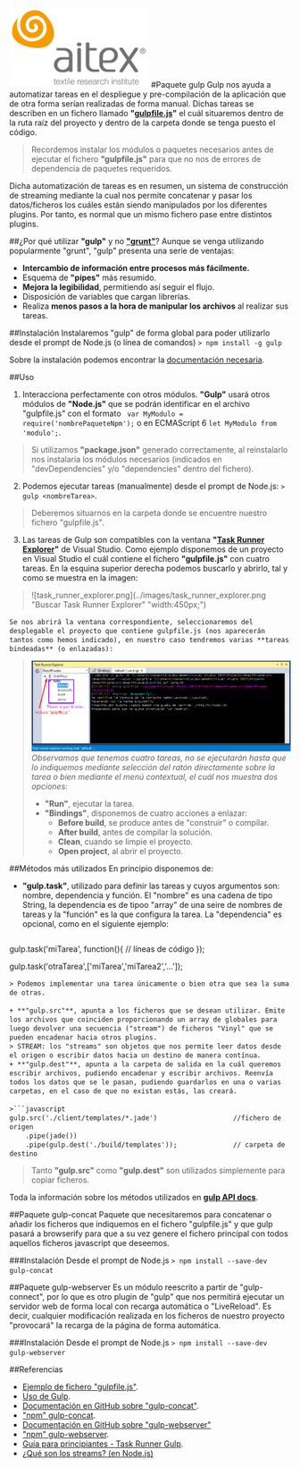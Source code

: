 ![logo_aitex_min.png](../images/logo_aitex_min.png "Logotipo de Aitex")
#Paquete gulp
Gulp nos ayuda a automatizar tareas en el despliegue y pre-compilación de la aplicación que de otra forma serían realizadas de forma manual. Dichas tareas se describen en un fichero llamado **"[gulpfile.js][linkGulpfile]"** el cuál situaremos dentro de la ruta raíz del proyecto y dentro de la carpeta donde se tenga puesto el código. 

>Recordemos instalar los módulos o paquetes necesarios antes de ejecutar el fichero **"gulpfile.js"** para que no nos de errores de dependencia de paquetes requeridos.

Dicha automatización de tareas es en resumen, un sistema de construcción de streaming mediante la cual nos permite concatenar y pasar los datos/ficheros los cuáles están siendo manipulados por los diferentes plugins. Por tanto, es normal que un mismo fichero pase entre distintos plugins.

##¿Por qué utilizar **"gulp"** y no **["grunt"][gulpVSgrunt]**?
Aunque se venga utilizando popularmente "grunt", "gulp" presenta una serie de ventajas:
- **Intercambio de información entre procesos más fácilmente.**
- Esquema de **"pipes"** más resumido.
- **Mejora la legibilidad**, permitiendo así seguir el flujo.
- Disposición de variables que cargan librerías.
- Realiza **menos pasos a la hora de manipular los archivos** al realizar sus tareas.

##Instalación
Instalaremos "gulp" de forma global para poder utilizarlo desde el prompt de Node.js (o línea de comandos) `> npm install -g gulp` 

Sobre la instalación podemos encontrar la [documentación necesaria][docGulp].

##Uso
1. Interacciona perfectamente con otros módulos. **"Gulp"** usará otros módulos de **"Node.js"** que se podrán identificar en el archivo "gulpfile.js" con el formato ` var MyModulo = require('nombrePaqueteNpm');` o en ECMAScript 6 `let MyModulo from 'modulo';`.
> Si utilizamos **"package.json"** generado correctamente, al reinstalarlo nos instalaría los módulos necesarios (indicados en "devDependencies" y/o "dependencies" dentro del fichero). 
2. Podemos ejecutar tareas (manualmente) desde el prompt de Node.js: `> gulp <nombreTarea>`.
> Deberemos situarnos en la carpeta donde se encuentre nuestro fichero "gulpfile.js".

3. Las tareas de Gulp son compatibles con la ventana **"[Task Runner Explorer][enlaceTaskRunner]"** de Visual Studio. Como ejemplo disponemos de un proyecto en Visual Studio el cuál contiene el fichero **"gulpfile.js"** con cuatro tareas. En la esquina superior derecha podemos buscarlo y abrirlo, tal y como se muestra en la imagen:
>![task_runner_explorer.png](../images/task_runner_explorer.png "Buscar Task Runner Explorer" "width:450px;")  

	Se nos abrirá la ventana correspondiente, seleccionaremos del desplegable el proyecto que contiene gulpfile.js (nos aparecerán tantos como hemos indicado), en nuestro caso tendremos varias **tareas bindeadas** (o enlazadas):
>![task_runner_explorer.png](../images/task_runner_with_tasks.png "Tareas reconocidas por Task Runner Explorer") 
*Observamos que tenemos cuatro tareas, no se ejecutarán hasta que lo indiquemos mediante selección del ratón directamente sobre la tarea o bien mediante el menú contextual, el cuál nos muestra dos opciones:*
>+ **"Run"**, ejecutar la tarea.
>+ **"Bindings"**, disponemos de cuatro acciones a enlazar:
>	* **Before build**, se produce antes de "construir" o compilar.
>	* **After build**, antes de compilar la solución.
>	* **Clean**, cuando se limpie el proyecto.
>	* **Open project**, al abrir el proyecto.

##Métodos más utilizados
En principio disponemos de:
+ **"gulp.task"**, utilizado para definir las tareas y cuyos argumentos son: nombre, dependencia y función. El "nombre" es una cadena de tipo String, la dependencia es de tipoo "array" de una seire de nombres de tareas y la "función" es la que configura la tarea. La "dependencia" es opcional, como en el siguiente ejemplo:

>```javascript
gulp.task('miTarea', function(){
	// líneas de código
});
>
gulp.task('otraTarea',['miTarea','miTarea2','...']);
```
> Podemos implementar una tarea únicamente o bien otra que sea la suma de otras. 

+ **"gulp.src"**, apunta a los ficheros que se desean utilizar. Emite los archivos que coinciden proporcionando un array de globales para luego devolver una secuencia ("stream") de ficheros "Vinyl" que se pueden encadenar hacia otros plugins.
> STREAM: los "streams" son objetos que nos permite leer datos desde el origen o escribir datos hacia un destino de manera contínua. 
+ **"gulp.dest"**, apunta a la carpeta de salida en la cuál queremos escribir archivos, pudiendo encadenar y escribir archivos. Reenvía todos los datos que se le pasan, pudiendo guardarlos en una o varias carpetas, en el caso de que no existan estás, las creará.  

>```javascript
gulp.src('./client/templates/*.jade')					//fichero de origen
	.pipe(jade())
	.pipe(gulp.dest('./build/templates'));				// carpeta de destino
```

> Tanto **"gulp.src"** como **"gulp.dest"** son utilizados simplemente para copiar ficheros.

Toda la información sobre los métodos utilizados en **[gulp API docs][enlaceMetodosGulp]**.

##Paquete gulp-concat
Paquete que necesitaremos para concatenar o añadir los ficheros que indiquemos en el fichero "gulpfile.js" y que gulp pasará a browserify para que a su vez genere el fichero principal con todos aquellos ficheros javascript que deseemos.

###Instalación
Desde el prompt de Node.js `> npm install --save-dev gulp-concat`

##Paquete gulp-webserver
Es un módulo reescrito a partir de "gulp-connect", por lo que es otro plugin de "gulp" que nos permitirá ejecutar un servidor web de forma local con recarga automática o "LiveReload". Es decir, cualquier modificación realizada en los ficheros de nuestro proyecto "provocará" la recarga de la página de forma automática.

###Instalación
Desde el prompt de Node.js `> npm install --save-dev gulp-webserver`

##Referencias
+ [Ejemplo de fichero "gulpfile.js"](2_1_gulpfile.md).
+ [Uso de Gulp](http://frontendlabs.io/1669--gulp-js-en-espanol-tutorial-basico-primeros-pasos-y-ejemplos).
+ [Documentación en GitHub sobre "gulp-concat"](https://github.com/contra/gulp-concat).
+ ["npm" gulp-concat](https://www.npmjs.com/package/gulp-concat).
+ [Documentación en GitHub sobre "gulp-webserver"](https://github.com/schickling/gulp-webserver)
+ ["npm" gulp-webserver](https://www.npmjs.com/package/gulp-webserver).
+ [Guía para principiantes - Task Runner Gulp](http://andy-carter.com/blog/a-beginners-guide-to-the-task-runner-gulp).
+ [¿Qué son los streams? (en Node.js)](http://www.tutorialspoint.com/nodejs/nodejs_streams.htm)

<!-- Enlaces y referencias del documento -->
[linkGulpfile]:2_1_gulpfile.md
[docGulp]:https://github.com/gulpjs/gulp/blob/master/docs/getting-started.md
[gulpVSgrunt]:http://blog.koalite.com/2015/06/grunt-o-gulp-que-uso/
[enlaceTaskRunner]:http://webtooling.visualstudio.com/task-runners/
[enlaceMetodosGulp]:https://github.com/gulpjs/gulp/blob/master/docs/API.md


